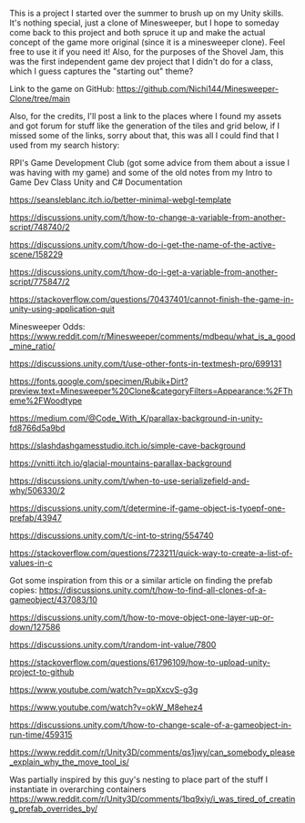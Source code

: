 This is a project I started over the summer to brush up on my Unity skills. It's nothing special, just a clone of Minesweeper, but I hope to someday come back to this project and both spruce it up and make the actual concept of the game more original (since it is a minesweeper clone). Feel free to use it if you need it! Also, for the purposes of the Shovel Jam, this was the first independent game dev project that I didn't do for a class, which I guess captures the "starting out" theme?

Link to the game on GitHub: https://github.com/Nichi144/Minesweeper-Clone/tree/main

Also, for the credits, I'll post a link to the places where I found my assets and got forum for stuff like the generation of the tiles and grid below, if I missed some of the links, sorry about that, this was all I could find that I used from my search history:

RPI's Game Development Club (got some advice from them about a issue I was having with my game) and some of the old notes from my Intro to Game Dev Class
Unity and C# Documentation

https://seansleblanc.itch.io/better-minimal-webgl-template

https://discussions.unity.com/t/how-to-change-a-variable-from-another-script/748740/2

https://discussions.unity.com/t/how-do-i-get-the-name-of-the-active-scene/158229

https://discussions.unity.com/t/how-do-i-get-a-variable-from-another-script/775847/2

https://stackoverflow.com/questions/70437401/cannot-finish-the-game-in-unity-using-application-quit

Minesweeper Odds: https://www.reddit.com/r/Minesweeper/comments/mdbequ/what_is_a_good_mine_ratio/

https://discussions.unity.com/t/use-other-fonts-in-textmesh-pro/699131

https://fonts.google.com/specimen/Rubik+Dirt?preview.text=Minesweeper%20Clone&categoryFilters=Appearance:%2FTheme%2FWoodtype

https://medium.com/@Code_With_K/parallax-background-in-unity-fd8766d5a9bd

https://slashdashgamesstudio.itch.io/simple-cave-background

https://vnitti.itch.io/glacial-mountains-parallax-background

https://discussions.unity.com/t/when-to-use-serializefield-and-why/506330/2

https://discussions.unity.com/t/determine-if-game-object-is-tyoepf-one-prefab/43947

https://discussions.unity.com/t/c-int-to-string/554740

https://stackoverflow.com/questions/723211/quick-way-to-create-a-list-of-values-in-c

Got some inspiration from this or a similar article on finding the prefab copies: https://discussions.unity.com/t/how-to-find-all-clones-of-a-gameobject/437083/10

https://discussions.unity.com/t/how-to-move-object-one-layer-up-or-down/127586

https://discussions.unity.com/t/random-int-value/7800

https://stackoverflow.com/questions/61796109/how-to-upload-unity-project-to-github

https://www.youtube.com/watch?v=qpXxcvS-g3g

https://www.youtube.com/watch?v=okW_M8ehez4

https://discussions.unity.com/t/how-to-change-scale-of-a-gameobject-in-run-time/459315

https://www.reddit.com/r/Unity3D/comments/qs1jwy/can_somebody_please_explain_why_the_move_tool_is/

Was partially inspired by this guy's nesting to place part of the stuff I instantiate in overarching containers https://www.reddit.com/r/Unity3D/comments/1bq9xiy/i_was_tired_of_creating_prefab_overrides_by/
